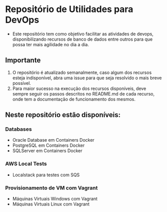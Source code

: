 # Repositório de Utilidades para DevOps

* Este repositório tem como objetivo facilitar as atividades de devops, disponibilizando recursos de banco de dados entre outros para que possa ter mais agilidade no dia a dia.

## Importante

1. O repositório é atualizado semanalmente, caso algum dos recursos esteja indisponível, abra uma issue para que seja resolvido o mais breve possível.
2. Para maior sucesso na execução dos recursos disponíveis, deve sempre seguir os passos descritos no README.md de cada recurso, onde tem a documentação de funcionamento dos mesmos.

## Neste repositório estão disponíveis:

### Databases

* Oracle Database em Containers Docker
* PostgreSQL em Containers Docker
* SQLServer em Containers Docker

### AWS Local Tests

* Localstack para testes com SQS

### Provisionamento de VM com Vagrant

* Máquinas Virtuais Windows com Vagrant
* Máquinas Virtuais Linux com Vagrant